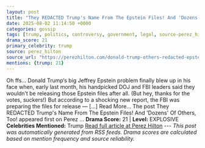 ```yaml
---
layout: post
title: "They REDACTED Trump's Name From The Epstein Files! And 'Dozens' Of Others, Too!"
date: 2025-08-02 11:14:50 +0000
categories: gossip
tags: [trump, politics, controversy, government, legal, source-perez_hilton, drama-explosive]
drama_score: 21
primary_celebrity: trump
source: perez_hilton
source_url: "https://perezhilton.com/donald-trump-others-redacted-epstein-files/"
mentions: {trump: 21}
---
```


Oh ffs… Donald Trump‘s big Jeffrey Epstein problem finally blew up in his face when, early last month, his handpicked DOJ and FBI leaders said they wouldn’t be releasing those Epstein files after all. (But hey, thanks for the votes, suckers!) But according to a shocking new report, the FBI was preparing the files for release — [...] Read More... The post They REDACTED Trump's Name From The Epstein Files! And 'Dozens' Of Others, Too! appeared first on Perez ... **Drama Score:** 21 | **Level:** EXPLOSIVE **Celebrities Mentioned:** Trump [Read full article at Perez Hilton](https://perezhilton.com/donald-trump-others-redacted-epstein-files/) --- *This post was automatically generated from RSS feeds. Drama scores are calculated based on mention frequency and source reliability.*